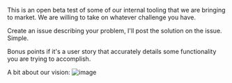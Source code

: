 This is an open beta test of some of our internal tooling that we are bringing to market. We are willing to take on whatever challenge you have. 

Create an issue describing your problem, I'll post the solution on the issue. Simple. 

Bonus points if it's a user story that accurately details some functionality you are trying to accomplish.

A bit about our vision: 
![image](https://user-images.githubusercontent.com/3770257/145118544-d261398d-14a5-41b1-8708-8808dab0ef8c.png)

